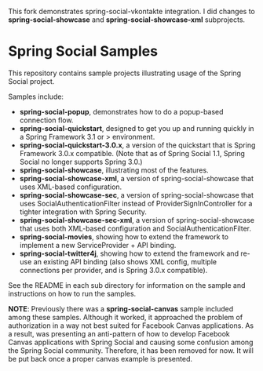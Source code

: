 This fork demonstrates spring-social-vkontakte integration.
I did changes to **spring-social-showcase** and **spring-social-showcase-xml** subprojects.

Spring Social Samples
=====================
This repository contains sample projects illustrating usage of the Spring Social project.

Samples include:
 * **spring-social-popup**, demonstrates how to do a popup-based connection flow.
 * **spring-social-quickstart**, designed to get you up and running quickly in a Spring Framework 3.1 or > environment.
 * **spring-social-quickstart-3.0.x**, a version of the quickstart that is Spring Framework 3.0.x compatible. (Note that as of Spring Social 1.1, Spring Social no longer supports Spring 3.0.) 
 * **spring-social-showcase**, illustrating most of the features.
 * **spring-social-showcase-xml**, a version of spring-social-showcase that uses XML-based configuration.
 * **spring-social-showcase-sec**, a version of spring-social-showcase that uses SocialAuthenticationFilter instead of  ProviderSignInController for a tighter integration with Spring Security. 
 * **spring-social-showcase-sec-xml**, a version of spring-social-showcase that uses both XML-based configuration and SocialAuthenticationFilter.
 * **spring-social-movies**, showing how to extend the framework to implement a new ServiceProvider + API binding.
 * **spring-social-twitter4j**, showing how to extend the framework and re-use an existing API binding (also shows XML config, multiple connections per provider, and is Spring 3.0.x compatible).

See the README in each sub directory for information on the sample and instructions on how to run the samples.

**NOTE**: Previously there was a **spring-social-canvas** sample included among these samples. Although it worked, it approached the problem of authorization in a way not best suited for Facebook Canvas applications. As a result, was presenting an anti-pattern of how to develop Facebook Canvas applications with Spring Social and causing some confusion among the Spring Social community. Therefore, it has been removed for now. It will be put back once a proper canvas example is presented.
